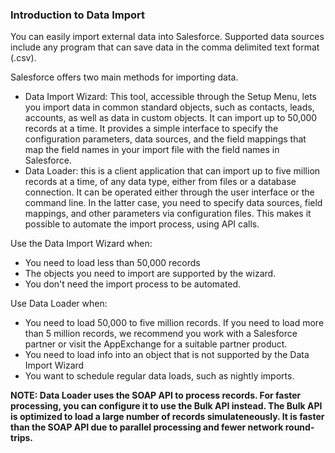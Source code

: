 ### Introduction to Data Import
You can easily import external data into Salesforce. Supported data sources include any program that can save data in the comma delimited text format (.csv).

Salesforce offers two main methods for importing data.

- Data Import Wizard: This tool, accessible through the Setup Menu, lets you import data in common standard objects, such as contacts, leads, accounts, as well as data in custom objects. It can import up to 50,000 records at a time. It provides a simple interface to specify the configuration parameters, data sources, and the field mappings that map the field names in your import file with the field names in Salesforce. 
- Data Loader: this is a client application that can import up to five million records at a time, of any data type, either from files or a database connection. It can be operated either through the user interface or the command line. In the latter case, you need to specify data sources, field mappings, and other parameters via configuration files. This makes it possible to automate the import process, using API calls. 

Use the Data Import Wizard when:
- You need to load less than 50,000 records
- The objects you need to import are supported by the wizard.
- You don't need the import process to be automated.

Use Data Loader when:
- You need to load 50,000 to five million records. If you need to load more than 5 million records, we recommend you work with a Salesforce partner or visit the AppExchange for a suitable partner product. 
- You need to load info into an object that is not supported by the Data Import Wizard
- You want to schedule regular data loads, such as nightly imports. 

**NOTE: Data Loader uses the SOAP API to process records. For faster processing, you can configure it to use the Bulk API instead. The Bulk API is optimized to load a large number of records simulateneously. It is faster than the SOAP API due to parallel processing and fewer network round-trips.**

